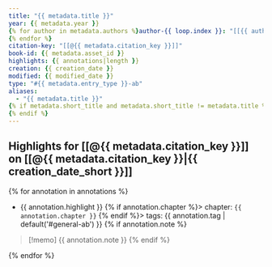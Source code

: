 ```yaml
---
title: "{{ metadata.title }}"
year: {{ metadata.year }}
{% for author in metadata.authors %}author-{{ loop.index }}: "[[{{ author }}]]"
{% endfor %}
citation-key: "[[@{{ metadata.citation_key }}]]"
book-id: {{ metadata.asset_id }}
highlights: {{ annotations|length }}
creation: {{ creation_date }}
modified: {{ modified_date }}
type: "#{{ metadata.entry_type }}-ab"
aliases:
  - "{{ metadata.title }}"
{% if metadata.short_title and metadata.short_title != metadata.title %}  - "{{ metadata.short_title }}"
{% endif %}
---
```


## Highlights for [[@{{ metadata.citation_key }}]] on [[@{{ metadata.citation_key }}|{{ creation_date_short }}]]

{% for annotation in annotations %}
<!-- an_id: {{ annotation.annotation_id }} -->
- {{ annotation.highlight }}
{% if annotation.chapter %}> chapter:  `{{ annotation.chapter }}`
{% endif %}> tags: {{ annotation.tag | default('#general-ab') }}
{% if annotation.note %}

>[!memo]
> {{ annotation.note }}
{% endif %}


{% endfor %}

